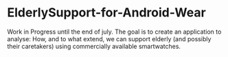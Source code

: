 # ElderlySupport-for-Android-Wear

Work in Progress until the end of july.
The goal is to create an application to analyse: How, and to what extend, we can support elderly (and possibly their caretakers) using commercially available smartwatches.
